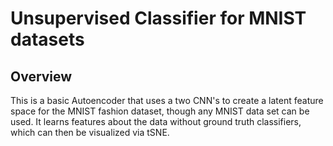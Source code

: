 # Unsupervised Classifier for MNIST datasets

## Overview

This is a basic Autoencoder that uses a two CNN's to create a latent feature space for the MNIST fashion dataset, though any MNIST data set can be used. It learns features about the data without ground truth classifiers, which can then be visualized via tSNE.
